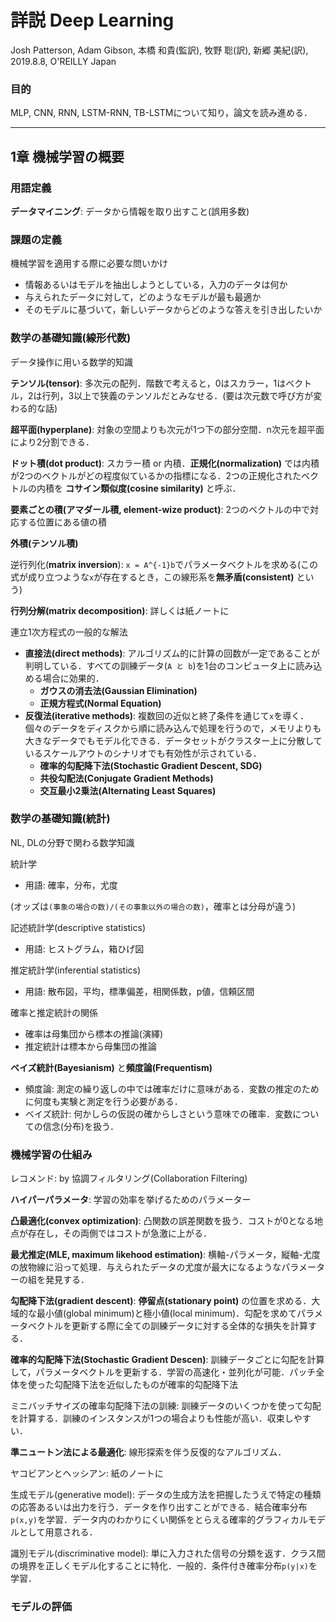 # 詳説 Deep Learning 
Josh Patterson, Adam Gibson, 本橋 和貴(監訳), 牧野 聡(訳), 新郷 美紀(訳), 2019.8.8, O'REILLY Japan

### 目的
MLP, CNN, RNN, LSTM-RNN, TB-LSTMについて知り，論文を読み進める．

---
## 1章 機械学習の概要

### 用語定義
**データマイニング**: データから情報を取り出すこと(誤用多数)

### 課題の定義
機械学習を適用する際に必要な問いかけ
- 情報あるいはモデルを抽出しようとしている，入力のデータは何か
- 与えられたデータに対して，どのようなモデルが最も最適か
- そのモデルに基づいて，新しいデータからどのような答えを引き出したいか

### 数学の基礎知識(線形代数)
データ操作に用いる数学的知識

**テンソル(tensor)**: 多次元の配列．階数で考えると，0はスカラー，1はベクトル，2は行列，3以上で狭義のテンソルだとみなせる．(要は次元数で呼び方が変わる的な話)

**超平面(hyperplane)**: 対象の空間よりも次元が1つ下の部分空間．n次元を超平面により2分割できる．

**ドット積(dot product)**: スカラー積 or 内積．**正規化(normalization)** では内積が2つのベクトルがどの程度似ているかの指標になる．2つの正規化されたベクトルの内積を  **コサイン類似度(cosine similarity)** と呼ぶ．

**要素ごとの積(アマダール積, element-wize product)**: 2つのベクトルの中で対応する位置にある値の積

**外積(テンソル積)**

逆行列化(**matrix inversion**): `x = A^{-1}b`でパラメータベクトルを求める(この式が成り立つような`x`が存在するとき，この線形系を**無矛盾(consistent)** という)

**行列分解(matrix decomposition)**: 詳しくは紙ノートに

連立1次方程式の一般的な解法
- **直接法(direct methods)**: アルゴリズム的に計算の回数が一定であることが判明している．すべての訓練データ(`A と b`)を1台のコンピュータ上に読み込める場合に効果的．
    - **ガウスの消去法(Gaussian Elimination)**
    - **正規方程式(Normal Equation)**
- **反復法(iterative methods)**: 複数回の近似と終了条件を通じて`x`を導く．個々のデータをディスクから順に読み込んで処理を行うので，メモリよりも大きなデータでもモデル化できる．データセットがクラスター上に分散しているスケールアウトのシナリオでも有効性が示されている．
    - **確率的勾配降下法(Stochastic Gradient Descent, SDG)**
    - **共役勾配法(Conjugate Gradient Methods)**
    - **交互最小2乗法(Alternating Least Squares)**

### 数学の基礎知識(統計)
NL, DLの分野で関わる数学知識

統計学
- 用語: 確率，分布，尤度

(オッズは`(事象の場合の数)/(その事象以外の場合の数)`，確率とは分母が違う)

記述統計学(descriptive statistics)
- 用語: ヒストグラム，箱ひげ図

推定統計学(inferential statistics)
- 用語: 散布図，平均，標準偏差，相関係数，p値，信頼区間

確率と推定統計の関係
- 確率は母集団から標本の推論(演繹)
- 推定統計は標本から母集団の推論

**ベイズ統計(Bayesianism)** と**頻度論(Frequentism)**
- 頻度論: 測定の繰り返しの中では確率だけに意味がある．変数の推定のために何度も実験と測定を行う必要がある．
- ベイズ統計: 何かしらの仮説の確からしさという意味での確率．変数についての信念(分布)を扱う．

### 機械学習の仕組み
レコメンド: by 協調フィルタリング(Collaboration Filtering)

**ハイパーパラメータ**: 学習の効率を挙げるためのパラメーター

**凸最適化(convex optimization)**: 凸関数の誤差関数を扱う．コストが0となる地点が存在し，その両側ではコストが急激に上がる．

**最尤推定(MLE, maximum likehood estimation)**: 横軸-パラメータ，縦軸-尤度の放物線に沿って処理．与えられたデータの尤度が最大になるようなパラメーターの組を発見する．

**勾配降下法(gradient descent)**: **停留点(stationary point)** の位置を求める．大域的な最小値(global minimum)と極小値(local minimum)．勾配を求めてパラメータベクトルを更新する際に全ての訓練データに対する全体的な損失を計算する．

**確率的勾配降下法(Stochastic Gradient Descen)**: 訓練データごとに勾配を計算して，パラメータベクトルを更新する．学習の高速化・並列化が可能．パッチ全体を使った勾配降下法を近似したものが確率的勾配降下法

ミニバッチサイズの確率勾配降下法の訓練: 訓練データのいくつかを使って勾配を計算する．訓練のインスタンスが1つの場合よりも性能が高い．収束しやすい．

**準ニュートン法による最適化**: 線形探索を伴う反復的なアルゴリズム．

ヤコビアンとヘッシアン: 紙のノートに

生成モデル(generative model): データの生成方法を把握したうえで特定の種類の応答あるいは出力を行う．データを作り出すことができる．結合確率分布`p(x,y)`を学習．データ内のわかりにくい関係をとらえる確率的グラフィカルモデルとして用意される．

識別モデル(discriminative model): 単に入力された信号の分類を返す．クラス間の境界を正しくモデル化することに特化．一般的．条件付き確率分布`p(y|x)`を学習．

### モデルの評価
